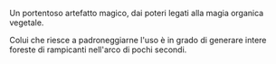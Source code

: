 
Un portentoso artefatto magico, dai poteri legati alla magia organica vegetale.

Colui che riesce a padroneggiarne l'uso è in grado di generare intere foreste di rampicanti nell'arco di pochi secondi.
